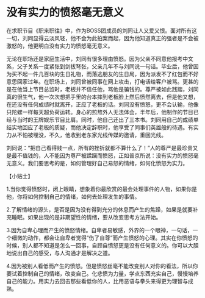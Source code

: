 # 没有实力的愤怒毫无意义

在求职节目《职来职往》中，作为BOSS团成员的刘同让人又爱又恨。面对所有这一切，刘同显得云淡风轻，他不会为此拍案而起，因为他知道真正的强者是不会被激怒的，他更明白没有实力的愤怒毫无意义。

无论在职场还是家庭生活中，刘同有很多理由愤怒。因为父亲不同意他报考中文系，父子关系一度紧张到剑拔弩张，父亲几年不与刘同说一句话。毕业后，他曾因为买不起一件几百块的生日礼物，而落逃朋友的生日局，因为派发不了红包而不好意思回家过年。在职场上，刘同曾被同事在网上攻击，打电话给客户被骂。更甚的是在他当上节目总监时，老板并不信任他，骂他是骗钱的。尊严被如此践踏，刘同真的很生气，他一次次想把手里的台本摔到老板脸上然后愤然离去，但是他又想，在还没有任何成绩时就离开，正应了老板的话。刘同没有愤怒，更不会认输，他像只陀螺一样每天超负荷运转。身心的煎熬外人无法体会，半年后，他制作的节目已经与当时的王牌娱乐节目比肩。同时，他自己还出了三本书。刘同用自己的成绩单结实地回应了老板的质疑，而他决定辞职时，他享受了同事们英雄般的待遇。有实力从不怕被埋没，不久，他收到老东家光线传媒的邀请，重回光线。

刘同说：“把自己看得贱一点，所有的挫折就都不算什么了！”人的尊严是最珍贵又是最不值钱的，人不能因为尊严被蹂躏而愤怒，正如普京所说：没有实力的愤怒毫无意义。我们要思考的是，如何管理好自己易怒的情绪，如何化愤怒为实力。

【小贴士】

1.当你觉得愤怒时，闭上眼睛，想象着你最欣赏的最会处理事件的人物，如果你是他，你将如何控制自己的情绪，如何去处理发生的事情。

2.了解情绪的源头，是否是因为没有得到充分的休息而产生的焦躁，如果是就要补充睡眠。如果出现的是非期望性的情绪，要从改变思考方法开始。

3.因为自卑心理而产生的愤怒情绪。自卑者易敏感，外界的一个眼神，一句话，一个细微的动作，都会让自卑者觉得“伤了自尊”而产生愤怒的心理。其实在你愤怒的时候，别人都不知道是怎么一回事，自顾自愤怒更是没有任何意义的。你可以大胆地说出自己的感受，与人沟通才是解决之道。

4.因为被别人看低而产生的愤怒。但是愤怒丝毫不能改变别人对你的看法，所以你要试着控制自己的情绪，改变自己。化悲愤为力量，学点东西充实自己，慢慢培养自己的能力。用实力去回击那些看低你的人，比用恶语与拳头来得更为理智与成熟。